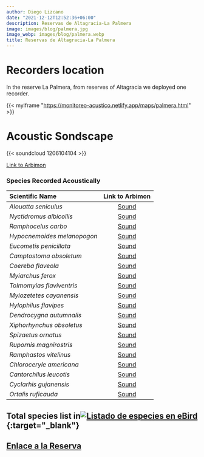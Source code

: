```yaml
---
author: Diego Lizcano
date: "2021-12-12T12:52:36+06:00"
description: Reservas de Altagracia-La Palmera
image: images/blog/palmera.jpg
image_webp: images/blog/palmera.webp
title: Reservas de Altagracia-La Palmera
---
```


# Recorders location


In the reserve La Palmera, from reserves of Altagracia we deployed one recorder.

{{< myiframe "https://monitoreo-acustico.netlify.app/maps/palmera.html" >}}



# Acoustic Sondscape

{{< soundcloud 1206104104 >}}


[Link to Arbimon](https://arbimon.rfcx.org/project/destinos-awake/visualizer/rec/55799650/)



### Species Recorded Acoustically


|__Scientific Name__| Link to Arbimon|
| :---        |     :----:   |
|_Alouatta seniculus_|	 	[Sound](	https://arbimon.rfcx.org/project/destinos-awake/visualizer/rec/55799527	)	|
|_Nyctidromus albicollis_|	 	[Sound](	https://arbimon.rfcx.org/project/destinos-awake/visualizer/rec/55799527	)	|
|_Ramphocelus carbo_|	 	[Sound](	https://arbimon.rfcx.org/project/destinos-awake/visualizer/rec/55799749	)	|
|_Hypocnemoides melanopogon_|	 	[Sound](	https://arbimon.rfcx.org/project/destinos-awake/visualizer/rec/55799749	)	|
|_Eucometis penicillata_|	 	[Sound](	https://arbimon.rfcx.org/project/destinos-awake/visualizer/rec/55799650	)	|
|_Camptostoma obsoletum_|	 	[Sound](	https://arbimon.rfcx.org/project/destinos-awake/visualizer/rec/55799741	)	|
|_Coereba flaveola_|	 	[Sound](	https://arbimon.rfcx.org/project/destinos-awake/visualizer/rec/55799600	)	|
|_Myiarchus ferox_|	 	[Sound](	https://arbimon.rfcx.org/project/destinos-awake/visualizer/rec/55799600	)	|
|_Tolmomyias flaviventris_|	 	[Sound](	https://arbimon.rfcx.org/project/destinos-awake/visualizer/rec/55799755	)	|
|_Myiozetetes cayanensis_|	 	[Sound](	https://arbimon.rfcx.org/project/destinos-awake/visualizer/rec/55799668	)	|
|_Hylophilus flavipes_|	 	[Sound](	https://arbimon.rfcx.org/project/destinos-awake/visualizer/rec/55799836	)	|
|_Dendrocygna autumnalis_|	 	[Sound](	https://arbimon.rfcx.org/project/destinos-awake/visualizer/rec/55801963	)	|
|_Xiphorhynchus obsoletus_|	 	[Sound](	https://arbimon.rfcx.org/project/destinos-awake/visualizer/rec/55799007	)	|
|_Spizaetus ornatus_|	 	[Sound](	https://arbimon.rfcx.org/project/destinos-awake/visualizer/rec/55799007	)	|
|_Rupornis magnirostris_|	 	[Sound](	https://arbimon.rfcx.org/project/destinos-awake/visualizer/rec/55802079	)	|
|_Ramphastos vitelinus_|	 	[Sound](	https://arbimon.rfcx.org/project/destinos-awake/visualizer/rec/55800241	)	|
|_Chloroceryle americana_|	 	[Sound](	https://arbimon.rfcx.org/project/destinos-awake/visualizer/rec/55801115	)	|
|_Cantorchilus leucotis_|	 	[Sound](	https://arbimon.rfcx.org/project/destinos-awake/visualizer/rec/55801486	)	|
|_Cyclarhis gujanensis_|	 	[Sound](	https://arbimon.rfcx.org/project/destinos-awake/visualizer/rec/55801566	)	|
|_Ortalis ruficauda_|	 	[Sound](	https://arbimon.rfcx.org/project/destinos-awake/visualizer/rec/55801958	)	|


## Total species list in[![Listado de especies en eBird](/images/blog/Logo_ebird.png "Reservas de Altagracia-la Palmera")](https://ebird.org/colombia/checklist/S101656506){:target="_blank"}



## [Enlace a la Reserva](https://es-la.facebook.com/aicaaltagracia/)




